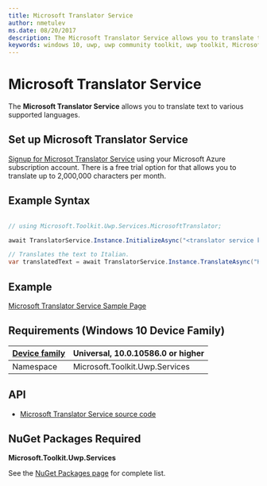 ```yaml
---
title: Microsoft Translator Service
author: nmetulev
ms.date: 08/20/2017
description: The Microsoft Translator Service allows you to translate text to various supported languages.
keywords: windows 10, uwp, uwp community toolkit, uwp toolkit, MicrosoftTranslator
---
```


# Microsoft Translator Service

The **Microsoft Translator Service** allows you to translate text to various supported languages.

## Set up Microsoft Translator Service

[Signup for Microsot Translator Service](https://portal.azure.com/#create/Microsoft.CognitiveServices/apitype/TextTranslation) using your Microsoft Azure subscription account. There is a free trial option for that allows you to translate up to 2,000,000 characters per month.

## Example Syntax

```csharp

// using Microsoft.Toolkit.Uwp.Services.MicrosoftTranslator;

await TranslatorService.Instance.InitializeAsync("<translator service key");

// Translates the text to Italian.
var translatedText = await TranslatorService.Instance.TranslateAsync("Hello everyone!", "it");
```

## Example

[Microsoft Translator Service Sample Page](https://github.com/Microsoft/UWPCommunityToolkit/tree/master/Microsoft.Toolkit.Uwp.SampleApp/SamplePages/Microsoft%20Translator%20Service)

## Requirements (Windows 10 Device Family)

| [Device family](http://go.microsoft.com/fwlink/p/?LinkID=526370) | Universal, 10.0.10586.0 or higher |
| --- | --- |
| Namespace | Microsoft.Toolkit.Uwp.Services |

## API

* [Microsoft Translator Service source code](https://github.com/Microsoft/UWPCommunityToolkit/tree/master/Microsoft.Toolkit.Uwp.Services/Services/MicrosoftTranslator)


## NuGet Packages Required

**Microsoft.Toolkit.Uwp.Services**

See the [NuGet Packages page](../Nuget-Packages.md) for complete list.
